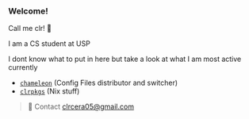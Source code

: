 ### Welcome!
Call me clr! 👋

I am a CS student at USP

I dont know what to put in here but take a look at what I am most active currently
- [`chameleon`](https://github.com/clr-cera/chameleon) (Config Files distributor and switcher)
- [`clrpkgs`](https://github.com/clr-cera/clrpkgs) (Nix stuff)

> 💬 Contact clrcera05@gmail.com
